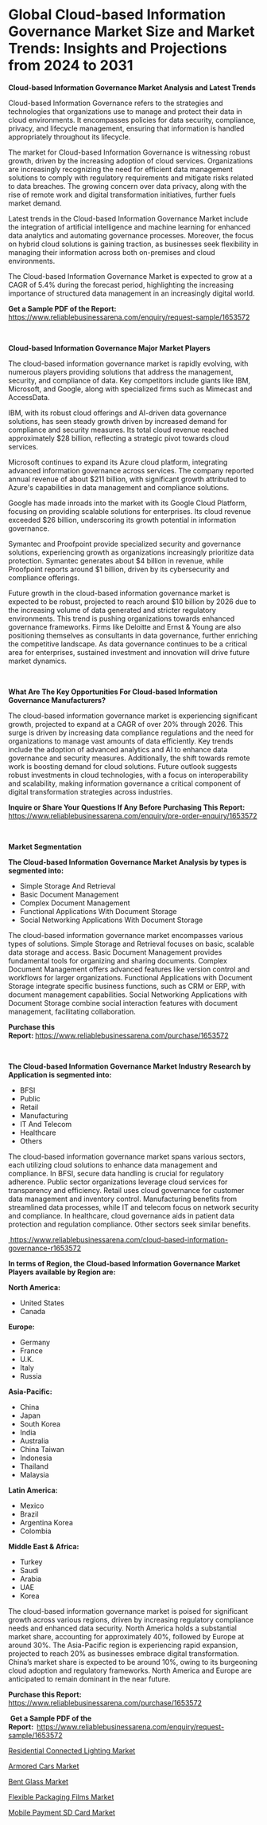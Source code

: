 <p><h1>Global Cloud-based Information Governance Market Size and Market Trends: Insights and Projections from 2024 to 2031</h1></p><p><strong>Cloud-based Information Governance Market Analysis and Latest Trends</strong></p>
<p><p>Cloud-based Information Governance refers to the strategies and technologies that organizations use to manage and protect their data in cloud environments. It encompasses policies for data security, compliance, privacy, and lifecycle management, ensuring that information is handled appropriately throughout its lifecycle. </p><p>The market for Cloud-based Information Governance is witnessing robust growth, driven by the increasing adoption of cloud services. Organizations are increasingly recognizing the need for efficient data management solutions to comply with regulatory requirements and mitigate risks related to data breaches. The growing concern over data privacy, along with the rise of remote work and digital transformation initiatives, further fuels market demand.</p><p>Latest trends in the Cloud-based Information Governance Market include the integration of artificial intelligence and machine learning for enhanced data analytics and automating governance processes. Moreover, the focus on hybrid cloud solutions is gaining traction, as businesses seek flexibility in managing their information across both on-premises and cloud environments. </p><p>The Cloud-based Information Governance Market is expected to grow at a CAGR of 5.4% during the forecast period, highlighting the increasing importance of structured data management in an increasingly digital world.</p></p>
<p><strong>Get a Sample PDF of the Report:&nbsp;</strong> <a href="https://www.reliablebusinessarena.com/enquiry/request-sample/1653572?utm_campaign=1172&utm_medium=2&utm_source=Github&utm_content=ia&utm_term=27092024&utm_id=cloud-based-information-governance">https://www.reliablebusinessarena.com/enquiry/request-sample/1653572</a></p>
<p>&nbsp;</p>
<p><strong>Cloud-based Information Governance Major Market Players</strong></p>
<p><p>The cloud-based information governance market is rapidly evolving, with numerous players providing solutions that address the management, security, and compliance of data. Key competitors include giants like IBM, Microsoft, and Google, along with specialized firms such as Mimecast and AccessData. </p><p>IBM, with its robust cloud offerings and AI-driven data governance solutions, has seen steady growth driven by increased demand for compliance and security measures. Its total cloud revenue reached approximately $28 billion, reflecting a strategic pivot towards cloud services.</p><p>Microsoft continues to expand its Azure cloud platform, integrating advanced information governance across services. The company reported annual revenue of about $211 billion, with significant growth attributed to Azure's capabilities in data management and compliance solutions.</p><p>Google has made inroads into the market with its Google Cloud Platform, focusing on providing scalable solutions for enterprises. Its cloud revenue exceeded $26 billion, underscoring its growth potential in information governance.</p><p>Symantec and Proofpoint provide specialized security and governance solutions, experiencing growth as organizations increasingly prioritize data protection. Symantec generates about $4 billion in revenue, while Proofpoint reports around $1 billion, driven by its cybersecurity and compliance offerings.</p><p>Future growth in the cloud-based information governance market is expected to be robust, projected to reach around $10 billion by 2026 due to the increasing volume of data generated and stricter regulatory environments. This trend is pushing organizations towards enhanced governance frameworks. Firms like Deloitte and Ernst & Young are also positioning themselves as consultants in data governance, further enriching the competitive landscape. As data governance continues to be a critical area for enterprises, sustained investment and innovation will drive future market dynamics.</p></p>
<p>&nbsp;</p>
<p><strong>What Are The Key Opportunities For Cloud-based Information Governance Manufacturers?</strong></p>
<p><p>The cloud-based information governance market is experiencing significant growth, projected to expand at a CAGR of over 20% through 2026. This surge is driven by increasing data compliance regulations and the need for organizations to manage vast amounts of data efficiently. Key trends include the adoption of advanced analytics and AI to enhance data governance and security measures. Additionally, the shift towards remote work is boosting demand for cloud solutions. Future outlook suggests robust investments in cloud technologies, with a focus on interoperability and scalability, making information governance a critical component of digital transformation strategies across industries.</p></p>
<p><strong>Inquire or Share Your Questions If Any Before Purchasing This Report:</strong> <a href="https://www.reliablebusinessarena.com/enquiry/pre-order-enquiry/1653572?utm_campaign=1172&utm_medium=2&utm_source=Github&utm_content=ia&utm_term=27092024&utm_id=cloud-based-information-governance">https://www.reliablebusinessarena.com/enquiry/pre-order-enquiry/1653572</a></p>
<p>&nbsp;</p>
<p><strong>Market Segmentation</strong></p>
<p><strong>The Cloud-based Information Governance Market Analysis by types is segmented into:</strong></p>
<p><ul><li>Simple Storage And Retrieval</li><li>Basic Document Management</li><li>Complex Document Management</li><li>Functional Applications With Document Storage</li><li>Social Networking Applications With Document Storage</li></ul></p>
<p><p>The cloud-based information governance market encompasses various types of solutions. Simple Storage and Retrieval focuses on basic, scalable data storage and access. Basic Document Management provides fundamental tools for organizing and sharing documents. Complex Document Management offers advanced features like version control and workflows for larger organizations. Functional Applications with Document Storage integrate specific business functions, such as CRM or ERP, with document management capabilities. Social Networking Applications with Document Storage combine social interaction features with document management, facilitating collaboration.</p></p>
<p><strong>Purchase this Report:&nbsp;</strong><a href="https://www.reliablebusinessarena.com/purchase/1653572?utm_campaign=1172&utm_medium=2&utm_source=Github&utm_content=ia&utm_term=27092024&utm_id=cloud-based-information-governance">https://www.reliablebusinessarena.com/purchase/1653572</a></p>
<p>&nbsp;</p>
<p><strong>The Cloud-based Information Governance Market Industry Research by Application is segmented into:</strong></p>
<p><ul><li>BFSI</li><li>Public</li><li>Retail</li><li>Manufacturing</li><li>IT And Telecom</li><li>Healthcare</li><li>Others</li></ul></p>
<p><p>The cloud-based information governance market spans various sectors, each utilizing cloud solutions to enhance data management and compliance. In BFSI, secure data handling is crucial for regulatory adherence. Public sector organizations leverage cloud services for transparency and efficiency. Retail uses cloud governance for customer data management and inventory control. Manufacturing benefits from streamlined data processes, while IT and telecom focus on network security and compliance. In healthcare, cloud governance aids in patient data protection and regulation compliance. Other sectors seek similar benefits.</p></p>
<p><a href="https://www.reliablebusinessarena.com/cloud-based-information-governance-r1653572?utm_campaign=1172&utm_medium=2&utm_source=Github&utm_content=ia&utm_term=27092024&utm_id=cloud-based-information-governance">&nbsp;https://www.reliablebusinessarena.com/cloud-based-information-governance-r1653572</a></p>
<p><strong>In terms of Region, the Cloud-based Information Governance Market Players available by Region are:</strong></p>
<p>
    <p> <strong> North America: </strong>
        <ul>
            <li>United States</li>
            <li>Canada</li>
        </ul>
        </p> 
    <p> <strong> Europe: </strong>
        <ul>
            <li>Germany</li>
            <li>France</li>
            <li>U.K.</li>
            <li>Italy</li>
            <li>Russia</li>
        </ul>
        </p> 
    <p> <strong> Asia-Pacific: </strong>
        <ul>
            <li>China</li>
            <li>Japan</li>
            <li>South Korea</li>
            <li>India</li>
            <li>Australia</li>
            <li>China Taiwan</li>
            <li>Indonesia</li>
            <li>Thailand</li>
            <li>Malaysia</li>
        </ul>
        </p> 
    <p> <strong> Latin America: </strong>
        <ul>
            <li>Mexico</li>
            <li>Brazil</li>
            <li>Argentina Korea</li>
            <li>Colombia</li>
        </ul>
        </p> 
    <p> <strong> Middle East & Africa: </strong>
        <ul>
            <li>Turkey</li>
            <li>Saudi</li>
            <li>Arabia</li>
            <li>UAE</li>
            <li>Korea</li>
        </ul>
    </p>
    </p>
<p><p>The cloud-based information governance market is poised for significant growth across various regions, driven by increasing regulatory compliance needs and enhanced data security. North America holds a substantial market share, accounting for approximately 40%, followed by Europe at around 30%. The Asia-Pacific region is experiencing rapid expansion, projected to reach 20% as businesses embrace digital transformation. China’s market share is expected to be around 10%, owing to its burgeoning cloud adoption and regulatory frameworks. North America and Europe are anticipated to remain dominant in the near future.</p></p>
<p><strong>Purchase this Report: </strong><a href="https://www.reliablebusinessarena.com/purchase/1653572?utm_campaign=1172&utm_medium=2&utm_source=Github&utm_content=ia&utm_term=27092024&utm_id=cloud-based-information-governance">https://www.reliablebusinessarena.com/purchase/1653572</a></p>
<p>&nbsp;<strong>Get a Sample PDF of the Report:&nbsp;&nbsp;</strong><a href="https://www.reliablebusinessarena.com/enquiry/request-sample/1653572?utm_campaign=1172&utm_medium=2&utm_source=Github&utm_content=ia&utm_term=27092024&utm_id=cloud-based-information-governance">https://www.reliablebusinessarena.com/enquiry/request-sample/1653572</a></p>
<p><strong></strong></p>
<p><p><a href="https://issuu.com/reportprime-2/docs/residential-connected-lighting-mark_2b05cffff8597d?utm_campaign=1172&utm_medium=2&utm_source=Github&utm_content=ia&utm_term=27092024&utm_id=cloud-based-information-governance">Residential Connected Lighting Market</a></p><p><a href="https://www.linkedin.com/pulse/pioneering-growth-analyzing-global-armored-cars-market-dynamics-its8f?utm_campaign=1172&utm_medium=2&utm_source=Github&utm_content=ia&utm_term=27092024&utm_id=cloud-based-information-governance">Armored Cars Market</a></p><p><a href="https://www.linkedin.com/pulse/navigating-bent-glass-market-expert-analysis-forecast-period-o4uac?utm_campaign=1172&utm_medium=2&utm_source=Github&utm_content=ia&utm_term=27092024&utm_id=cloud-based-information-governance">Bent Glass Market</a></p><p><a href="https://www.linkedin.com/pulse/flexible-packaging-films-market-global-insights-regional-9zduf?utm_campaign=1172&utm_medium=2&utm_source=Github&utm_content=ia&utm_term=27092024&utm_id=cloud-based-information-governance">Flexible Packaging Films Market</a></p><p><a href="https://issuu.com/reportprime-2/docs/mobile-payment-sd-card-market-size-_dbe861d5719901?utm_campaign=1172&utm_medium=2&utm_source=Github&utm_content=ia&utm_term=27092024&utm_id=cloud-based-information-governance">Mobile Payment SD Card Market</a></p></p>